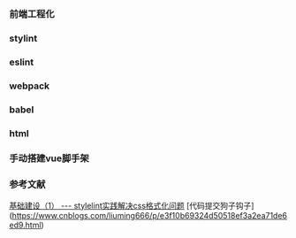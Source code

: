 ### 前端工程化
### stylint
### eslint
### webpack
### babel
### html
### 手动搭建vue脚手架

### 参考文献
[基础建设（1） --- stylelint实践解决css格式化问题](https://zhuanlan.zhihu.com/p/199274337)
[代码提交狗子钩子] (https://www.cnblogs.com/liuming666/p/e3f10b69324d50518ef3a2ea71de6ed9.html)

